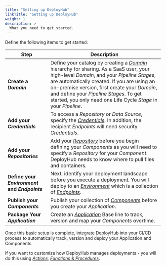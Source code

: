 ```yaml
---
title: "Setting up DeployHub"
linkTitle: "Setting up DeployHub"
weight: 1
description: >
  What you need to get started.  
---
```


Define the following items to get started:

| Step | Description |
| --- | --- |
**Create a _Domain_** | Define your catalog by creating a [_Domain_](/userguide/first-steps/2-defining-domains/) hierarchy for sharing. As a SaaS user, your high-level _Domain_, and your _Pipeline Stages_, are automatically created. If you are using an on-premise version, first create your _Domain_, and define your _Pipeline Stages_. To get started, you only need one Life Cycle _Stage_ in your _Pipeline_.
|**Add your _Credentials_** | To access a _Repository_ or _Data Source_, specify the [_Credentials_](/userguide/first-steps/2-define-your-credentials/). In addition, the recipient _Endpoints_ will need security _Credentials_.
|**Add your _Repositories_** | Add your [_Repository_](/userguide/first-steps/2-define-repositories/) before you begin defining your _Components_ as you will need to specify a _Repository_ for your _Component_. DeployHub needs to know where to pull files and containers. |
|**Define your _Environment_ and _Endpoints_** | Next, identify your deployment landscape before you execute a deployment. You will deploy to an [_Environment_](/userguide/first-steps/2-define-environments/) which is a collection of [_Endpoints_](/userguide/first-steps/2-define-endpoints/). 
|**Publish your _Components_**| Publish your collection of [_Components_](/userguide/publishing-components/) before you create your _Application_.|
|**Package Your _Application_** | Create an [_Application_](/userguide/packaging-applications/) Base line to track, version and map your _Components_ overtime.

Once this basic setup is complete, integrate DeployHub into your CI/CD process to automatically track, version and deploy your Application and Components.

If you want to customize how DeployHub manages deployments - you will do this using [_Actions_](/userguide/customizations/2-define-your-actions/), [_Functions_ & _Procedures_](/userguide/customizations/2-define-your-functions-and-procedures/).
